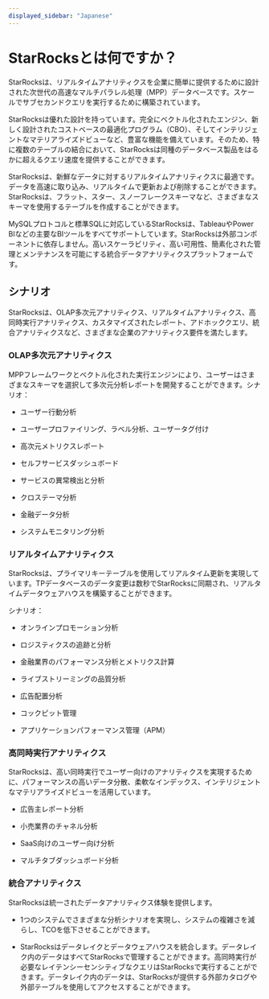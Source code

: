 ```yaml
---
displayed_sidebar: "Japanese"
---
```


# StarRocksとは何ですか？

StarRocksは、リアルタイムアナリティクスを企業に簡単に提供するために設計された次世代の高速なマルチパラレル処理（MPP）データベースです。スケールでサブセカンドクエリを実行するために構築されています。

StarRocksは優れた設計を持っています。完全にベクトル化されたエンジン、新しく設計されたコストベースの最適化プログラム（CBO）、そしてインテリジェントなマテリアライズドビューなど、豊富な機能を備えています。そのため、特に複数のテーブルの結合において、StarRocksは同種のデータベース製品をはるかに超えるクエリ速度を提供することができます。

StarRocksは、新鮮なデータに対するリアルタイムアナリティクスに最適です。データを高速に取り込み、リアルタイムで更新および削除することができます。StarRocksは、フラット、スター、スノーフレークスキーマなど、さまざまなスキーマを使用するテーブルを作成することができます。

MySQLプロトコルと標準SQLに対応しているStarRocksは、TableauやPower BIなどの主要なBIツールをすべてサポートしています。StarRocksは外部コンポーネントに依存しません。高いスケーラビリティ、高い可用性、簡素化された管理とメンテナンスを可能にする統合データアナリティクスプラットフォームです。

## シナリオ

StarRocksは、OLAP多次元アナリティクス、リアルタイムアナリティクス、高同時実行アナリティクス、カスタマイズされたレポート、アドホッククエリ、統合アナリティクスなど、さまざまな企業のアナリティクス要件を満たします。

### OLAP多次元アナリティクス

MPPフレームワークとベクトル化された実行エンジンにより、ユーザーはさまざまなスキーマを選択して多次元分析レポートを開発することができます。シナリオ：

- ユーザー行動分析

- ユーザープロファイリング、ラベル分析、ユーザータグ付け

- 高次元メトリクスレポート

- セルフサービスダッシュボード

- サービスの異常検出と分析

- クロステーマ分析

- 金融データ分析

- システムモニタリング分析

### リアルタイムアナリティクス

StarRocksは、プライマリキーテーブルを使用してリアルタイム更新を実現しています。TPデータベースのデータ変更は数秒でStarRocksに同期され、リアルタイムデータウェアハウスを構築することができます。

シナリオ：

- オンラインプロモーション分析

- ロジスティクスの追跡と分析

- 金融業界のパフォーマンス分析とメトリクス計算

- ライブストリーミングの品質分析

- 広告配置分析

- コックピット管理

- アプリケーションパフォーマンス管理（APM）

### 高同時実行アナリティクス

StarRocksは、高い同時実行でユーザー向けのアナリティクスを実現するために、パフォーマンスの高いデータ分散、柔軟なインデックス、インテリジェントなマテリアライズドビューを活用しています。

- 広告主レポート分析

- 小売業界のチャネル分析

- SaaS向けのユーザー向け分析

- マルチタブダッシュボード分析

### 統合アナリティクス

StarRocksは統一されたデータアナリティクス体験を提供します。

- 1つのシステムでさまざまな分析シナリオを実現し、システムの複雑さを減らし、TCOを低下させることができます。

- StarRocksはデータレイクとデータウェアハウスを統合します。データレイク内のデータはすべてStarRocksで管理することができます。高同時実行が必要なレイテンシーセンシティブなクエリはStarRocksで実行することができます。データレイク内のデータは、StarRocksが提供する外部カタログや外部テーブルを使用してアクセスすることができます。
